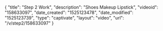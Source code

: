 {
    "title": "Step 2 Work",
    "description": "Shoes Makeup Lipstick",
    "videoid": "158633097",
    "date_created": "1525123478",
    "date_modified": "1525123739",
    "type": "captivate",
    "layout": "video",
    "url": "\/v\/step2\/158633097"
}